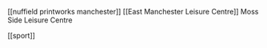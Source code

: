 [[nuffield printworks manchester]]
[[East Manchester Leisure Centre]]
Moss Side Leisure Centre

[[sport]]
